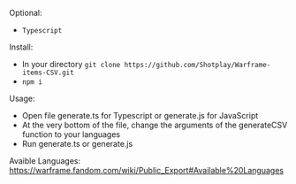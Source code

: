 Optional:
  - `Typescript`

Install:
 - In your directory `git clone https://github.com/Shotplay/Warframe-items-CSV.git`
 - `npm i`

Usage:
 - Open file generate.ts for Typescript or generate.js for JavaScript
 - At the very bottom of the file, change the arguments of the generateCSV function to your languages
 - Run generate.ts or generate.js

Avaible Languages:
https://warframe.fandom.com/wiki/Public_Export#Available%20Languages
